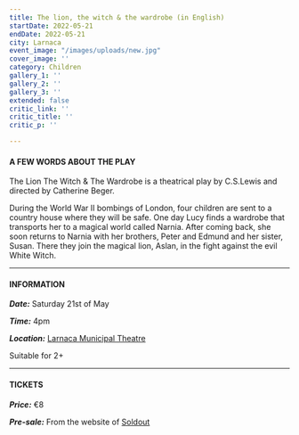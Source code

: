 ```yaml
---
title: The lion, the witch & the wardrobe (in English)
startDate: 2022-05-21
endDate: 2022-05-21
city: Larnaca
event_image: "/images/uploads/new.jpg"
cover_image: ''
category: Children
gallery_1: ''
gallery_2: ''
gallery_3: ''
extended: false
critic_link: ''
critic_title: ''
critic_p: ''

---
```

#### A FEW WORDS ABOUT THE PLAY

The Lion The Witch & The Wardrobe is a theatrical play by C.S.Lewis and directed by Catherine Beger.

During the World War II bombings of London, four children are sent to a country house where they will be safe. One day Lucy finds a wardrobe that transports her to a magical world called Narnia. After coming back, she soon returns to Narnia with her brothers, Peter and Edmund and her sister, Susan. There they join the magical lion, Aslan, in the fight against the evil White Witch.

***

#### INFORMATION

**_Date:_** Saturday 21st of May

**_Time:_** 4pm

**_Location:_** [Larnaca Municipal Theatre](https://www.google.com/maps/place/Municipal+Theater,+Leonida+Kioupi,+Larnaca,+Cyprus/@34.9160241,33.624356,17z/data=!3m1!4b1!4m5!3m4!1s0x14e082afaf32c615:0xfceabf5700ff20cf!8m2!3d34.9160916!4d33.6265818 "Larnaca Municipal Theatre")

Suitable for 2+

***

#### TICKETS

**_Price:_** €8

**_Pre-sale:_** From the website of [Soldout](https://www.soldoutticketbox.com/the-lion-the-witch-and-the-wardrope-little-muse-theatre/?lang=en "Soldout")